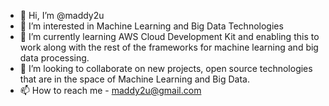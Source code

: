 - 👋 Hi, I’m @maddy2u
- 👀 I’m interested in Machine Learning and Big Data Technologies
- 🌱 I’m currently learning AWS Cloud Development Kit and enabling this to work along with the rest of the frameworks for machine learning and big data processing.
- 💞️ I’m looking to collaborate on new projects, open source technologies that are in the space of Machine Learning and Big Data.
- 📫 How to reach me - maddy2u@gmail.com

<!---
maddy2u/maddy2u is a ✨ special ✨ repository because its `README.md` (this file) appears on your GitHub profile.
You can click the Preview link to take a look at your changes.
--->

